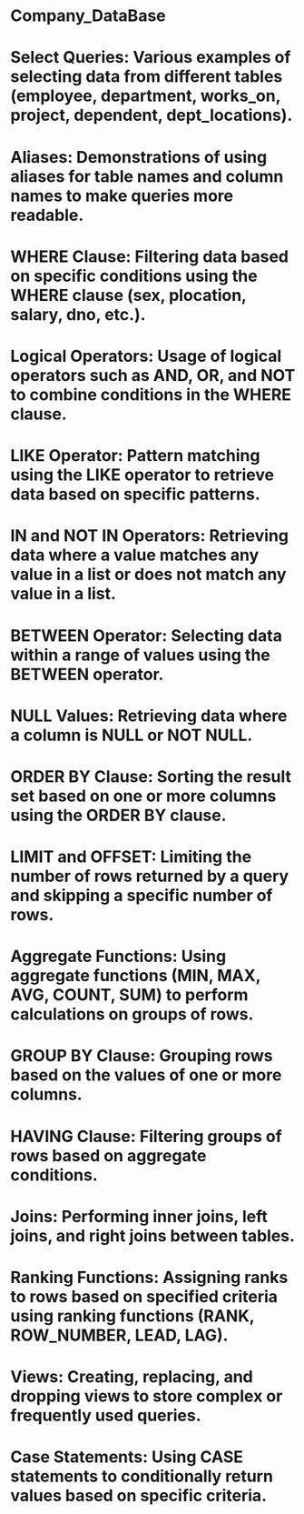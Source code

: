 # Company_DataBase
# Select Queries: Various examples of selecting data from different tables (employee, department, works_on, project, dependent, dept_locations).

# Aliases: Demonstrations of using aliases for table names and column names to make queries more readable.

# WHERE Clause: Filtering data based on specific conditions using the WHERE clause (sex, plocation, salary, dno, etc.).

# Logical Operators: Usage of logical operators such as AND, OR, and NOT to combine conditions in the WHERE clause.

# LIKE Operator: Pattern matching using the LIKE operator to retrieve data based on specific patterns.

# IN and NOT IN Operators: Retrieving data where a value matches any value in a list or does not match any value in a list.

# BETWEEN Operator: Selecting data within a range of values using the BETWEEN operator.

# NULL Values: Retrieving data where a column is NULL or NOT NULL.

# ORDER BY Clause: Sorting the result set based on one or more columns using the ORDER BY clause.

# LIMIT and OFFSET: Limiting the number of rows returned by a query and skipping a specific number of rows.

# Aggregate Functions: Using aggregate functions (MIN, MAX, AVG, COUNT, SUM) to perform calculations on groups of rows.

# GROUP BY Clause: Grouping rows based on the values of one or more columns.

# HAVING Clause: Filtering groups of rows based on aggregate conditions.

# Joins: Performing inner joins, left joins, and right joins between tables.

# Ranking Functions: Assigning ranks to rows based on specified criteria using ranking functions (RANK, ROW_NUMBER, LEAD, LAG).

# Views: Creating, replacing, and dropping views to store complex or frequently used queries.

# Case Statements: Using CASE statements to conditionally return values based on specific criteria.
